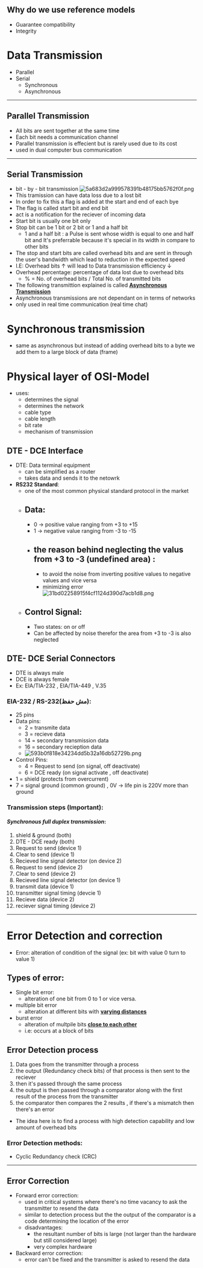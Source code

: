## Why do we use reference models
- Guarantee compatibility
- Integrity

# Data Transmission
- Parallel
- Serial
	- Synchronous
	- Asynchronous
---
## Parallel Transmission
- All bits are sent together at the same time
- Each bit needs a communication channel
- Parallel transmission is effecient but is rarely used due to its cost
- used in dual computer bus communication
- --
## Serial Transmission
- bit - by - bit transmission
![5a683d2a999578391b48175bb5762f0f.png](_resources/5a683d2a999578391b48175bb5762f0f.png)
- This tramission can have data loss due to a lost bit
- In order to fix this a flag is added at the start and end of each bye
- The flag is called start bit and end bit
- act is a notification for the reciever of incoming data
- Start bit is usually one bit only 
- Stop bit can be 1 bit or 2 bit or 1 and a half bit 
	- 1 and a half bit : a Pulse is sent whose width is equal to one and half bit and It's preferrable because it's special in its width in compare to other bits
- The stop and start bits are called overhead bits and are sent in through the user's bandwidth which lead to reduction in the expected speed
- I.E: Overhead bits &uarr; will lead to Data transmission efficiency &darr;
- Overhead percentage: percentage of data lost due to overhead bits
	-  % = No. of overhead bits / Total No. of transmitted bits
- The following transmittion explained is called <u>**Asynchronous Transmission**</u>
- Asynchronous transmissions are not dependant on in terms of networks
- only used in real time communication (real time chat)
# Synchronous transmission
- same as asynchronous but instead of adding overhead bits to a byte we add them to a large block of data (frame)

# Physical layer of OSI-Model
- uses:
	- determines the signal
	- determines the network
	- cable type
	- cable length
	- bit rate
	- mechanism of transmission 
## DTE - DCE Interface
- DTE: 	Data terminal equipment
	- can be simplified as a router
	- takes data and sends it to the netowrk
- **RS232 Standard**:
	- one of the most common physical standard protocol in the market
	- Data:
		- 
		- 0 -> positive value ranging from +3 to +15
		- 1 -> negative value ranging from -3 to -15
		- the reason behind neglecting the valus from +3 to -3 (undefined area) : 
		  - 
			- to avoid the noise from inverting positive values to negative values and vice versa
			- minimizing error				
![31bd02258915f4cf1124d390d7acb1d8.png](_resources/31bd02258915f4cf1124d390d7acb1d8-1.png)
	- Control Signal:
		-
		- Two states: on or off
		- Can be affected by noise therefor the area from +3 to -3 is also neglected
		
## DTE- DCE Serial Connectors
- DTE is always male
- DCE is always female
- Ex: EIA/TIA-232 , EIA/TIA-449 , V.35

### EIA-232 / RS-232(مش حفظ):
- 25 pins
- Data pins:
	-  2 = transmite data
	-  3 = recieve data 
	-  14 = secondary transmission data
	-  16 = secondary recieption data
	-  ![593b0f818e34234dd5b32a16db52729b.png](_resources/593b0f818e34234dd5b32a16db52729b-1.png)
- Control Pins:
	- 4 = Request to send (on signal, off deactivate)
	- 6 = DCE ready (on signal activate , off deactivate)
- 1 = shield (protects from overcurrent)
- 7 = signal ground (common ground) , 0V -> life pin is 220V more than ground

### Transmission steps (Important):
#### _Synchronous full duplex transmission_:
1. shield & ground (both)
2. DTE - DCE ready (both)
3. Request to send (device 1)
4. Clear to send (device 1)
5. Recieved line signal detector (on device 2)
6. Request to send (device 2)
7. Clear to send (device 2)
8. Recieved line signal detector (on device 1)
9. transmit data (device 1)
10. transmitter signal timing (devcie 1)
11. Recieve data (device 2)
12. reciever signal timing (device 2)

---
# Error Detection and correction
- Error: alteration of condition of the signal (ex: bit with value 0 turn to value 1)
## Types of error:
- Single bit error:
	- alteration of one bit from 0 to 1 or vice versa. 
- multiple bit error
	-  alteration at different bits with <u>**varying distances**</u>
- burst error
	- alteration of multpile bits <u>**close to each other**</u>
	- i.e: occurs at a block of bits
## Error Detection process
1. Data goes from the transmitter through a process
2. the output (Redundancy check bits) of that process is then sent to the reciever
3. then it's passed through the same process 
4. the output is then passed through a comparator along with the first result of the process from the transmitter
5. the comparator then compares the 2 results , if there's a mismatch then there's an error

- The idea here is to find a process with high detection capability and low amount of overhead bits

### Error Detection methods:
- Cyclic Redundancy check (CRC)
- --
## Error Correction
- Forward error correction:
	- used in critical systems where there's no time vacancy to ask the transmitter to resend the data
	- similar to detection process but the the output of the comparator is a code determining the location of the error 
	- disadvantages:
		- the resultant number of bits is large (not larger than the hardware but still considered large)
		- very complex hardware
- Backward error correction:
	-  error can't be fixed and the transmitter is asked to resend the data
